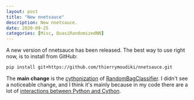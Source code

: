 ```yaml
---
layout: post
title: "New nnetsauce"
description: New nnetsauce.
date: 2020-09-25
categories: [Misc, QuasiRandomizedNN]
---
```



A new version of nnetsauce has been released. The best way to use right now, is to install from GitHub:

```bash
pip install git+https://github.com/thierrymoudiki/nnetsauce.git
```

The __main change__ is the [cythonization](https://cython.org/) of [RandomBagClassifier](https://techtonique.github.io/nnetsauce/documentation/classifiers/). I didn't see a noticeable change, and I think it's mainly because in my code there are a lot of [interactions between Python and Cython](https://github.com/Techtonique/nnetsauce/blob/master/nnetsauce/randombag/_randombagc.html). 